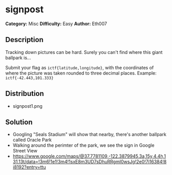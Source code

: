 # signpost
**Category:** Misc
**Difficulty:** Easy
**Author:** Eth007

## Description

Tracking down pictures can be hard. Surely you can't find where this giant ballpark is...

Submit your flag as `ictf{latitude,longitude}`, with the coordinates of where the picture was taken rounded to three decimal places. Example: `ictf{-42.443,101.333}`

## Distribution

- signpost1.png

## Solution

- Googling "Seals Stadium" will show that nearby, there's another ballpark called Oracle Park
- Walking around the perimter of the park, we see the sign in Google Street View
- https://www.google.com/maps/@37.7781109,-122.3879945,3a,15y,4.4h,131.13t/data=!3m6!1e1!3m4!1sxE8m3UD7sDhuRRgmI0wsJg!2e0!7i16384!8i8192?entry=ttu
